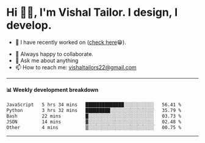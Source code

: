 # Hi 👋🏻, I'm Vishal Tailor. I design, I develop.

- 🔭 I have recently worked on ([check here](https://vishaltailor.com)😁).
<!-- - 🎦 Currently watching: JavaScript: The Hard Parts By Will Sentance. -->
- 👯 Always happy to collaborate.
- 💬 Ask me about anything
- 📫 How to reach me: <a href="mailto:vishaltailors22@gmail.com">vishaltailors22@gmail.com</a>

<hr /> 
<h4>📊 Weekly development breakdown</h4>
<!--START_SECTION:waka-->

```txt
JavaScript   5 hrs 34 mins   ██████████████░░░░░░░░░░░   56.41 %
Python       3 hrs 32 mins   █████████░░░░░░░░░░░░░░░░   35.79 %
Bash         22 mins         █░░░░░░░░░░░░░░░░░░░░░░░░   03.73 %
JSON         14 mins         ▓░░░░░░░░░░░░░░░░░░░░░░░░   02.48 %
Other        4 mins          ▒░░░░░░░░░░░░░░░░░░░░░░░░   00.75 %
```

<!--END_SECTION:waka-->
<hr /> 

<!-- ![](./profile-3d-contrib/profile-green-animate.svg) -->
